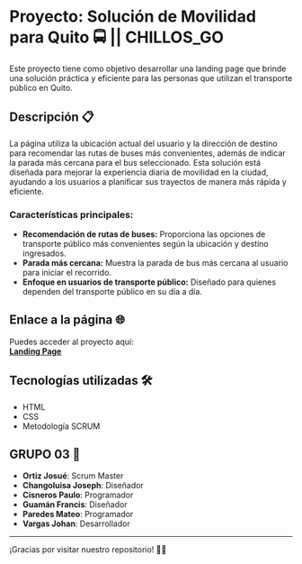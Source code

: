 # Proyecto: Solución de Movilidad para Quito 🚍 || CHILLOS_GO

Este proyecto tiene como objetivo desarrollar una landing page que brinde una solución práctica y eficiente para las personas que utilizan el transporte público en Quito. 

## Descripción 📋

La página utiliza la ubicación actual del usuario y la dirección de destino para recomendar las rutas de buses más convenientes, además de indicar la parada más cercana para el bus seleccionado. Esta solución está diseñada para mejorar la experiencia diaria de movilidad en la ciudad, ayudando a los usuarios a planificar sus trayectos de manera más rápida y eficiente.

### Características principales:
- **Recomendación de rutas de buses:** Proporciona las opciones de transporte público más convenientes según la ubicación y destino ingresados.
- **Parada más cercana:** Muestra la parada de bus más cercana al usuario para iniciar el recorrido.
- **Enfoque en usuarios de transporte público:** Diseñado para quienes dependen del transporte público en su día a día.

## Enlace a la página 🌐

Puedes acceder al proyecto aquí:  
[**Landing Page**](https://chillosgo.netlify.app/)

## Tecnologías utilizadas 🛠️

- HTML
- CSS
- Metodología SCRUM

## GRUPO 03 🤝

- **Ortiz Josué**: Scrum Master 
- **Changoluisa Joseph**: Diseñador
- **Cisneros Paulo**: Programador
- **Guamán Francis**: Diseñador
- **Paredes Mateo**: Programador
- **Vargas Johan**: Desarrollador

---

¡Gracias por visitar nuestro repositorio! 🚌💨
